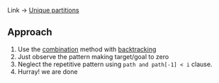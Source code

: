 Link -> [Unique partitions](https://www.geeksforgeeks.org/problems/unique-partitions1041/1)


## Approach
1. Use the [combination](../../Common%20Problems/Combination/Combination/readme.md) method with [backtracking](../../Common%20Problems/Backtracking/README.md)
2. Just observe the pattern making target/goal to zero
3. Neglect the repetitive pattern using `path and path[-1] < i` clause.
4. Hurray! we are done